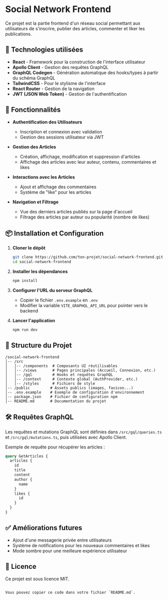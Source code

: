 
# Social Network Frontend

Ce projet est la partie frontend d'un réseau social permettant aux utilisateurs de s'inscrire, publier des articles, commenter et liker les publications.

## 🚀 Technologies utilisées

- **React** - Framework pour la construction de l'interface utilisateur
- **Apollo Client** - Gestion des requêtes GraphQL
- **GraphQL Codegen** - Génération automatique des hooks/types à partir du schéma GraphQL
- **TailwindCSS** - Pour le stylisme de l'interface
- **React Router** - Gestion de la navigation
- **JWT (JSON Web Token)** - Gestion de l'authentification

## 📌 Fonctionnalités

- **Authentification des Utilisateurs**
  - Inscription et connexion avec validation
  - Gestion des sessions utilisateur via JWT

- **Gestion des Articles**
  - Création, affichage, modification et suppression d'articles
  - Affichage des articles avec leur auteur, contenu, commentaires et likes

- **Interactions avec les Articles**
  - Ajout et affichage des commentaires
  - Système de "like" pour les articles

- **Navigation et Filtrage**
  - Vue des derniers articles publiés sur la page d'accueil
  - Filtrage des articles par auteur ou popularité (nombre de likes)

## 📦 Installation et Configuration

1. **Cloner le dépôt**
   ```bash
   git clone https://github.com/ton-projet/social-network-frontend.git
   cd social-network-frontend
   ```

2. **Installer les dépendances**
   ```bash
   npm install
   ```

3. **Configurer l'URL du serveur GraphQL**
   - Copier le fichier `.env.example` en `.env`
   - Modifier la variable `VITE_GRAPHQL_API_URL` pour pointer vers le backend

4. **Lancer l'application**
   ```bash
   npm run dev
   ```

## 📂 Structure du Projet

```
/social-network-frontend
│-- /src
│   │-- /components  # Composants UI réutilisables
│   │-- /views       # Pages principales (Accueil, Connexion, etc.)
│   │-- /gql         # Hooks et requêtes GraphQL
│   │-- /context     # Contexte global (AuthProvider, etc.)
│   │-- /styles      # Fichiers de style
│-- /public         # Assets publics (images, favicon...)
│-- .env.example    # Exemple de configuration d'environnement
│-- package.json    # Fichier de configuration npm
│-- README.md       # Documentation du projet
```

## 🛠️ Requêtes GraphQL

Les requêtes et mutations GraphQL sont définies dans `/src/gql/queries.ts` et `/src/gql/mutations.ts`, puis utilisées avec Apollo Client.

Exemple de requête pour récupérer les articles :
```graphql
query GetArticles {
  articles {
    id
    title
    content
    author {
      name
    }
    likes {
      id
    }
  }
}
```

## ✅ Améliorations futures
- Ajout d'une messagerie privée entre utilisateurs
- Système de notifications pour les nouveaux commentaires et likes
- Mode sombre pour une meilleure expérience utilisateur

## 📄 Licence
Ce projet est sous licence MIT.
```

Vous pouvez copier ce code dans votre fichier `README.md`.